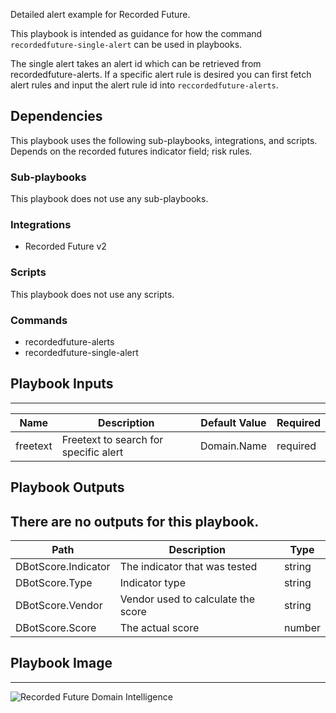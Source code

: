 Detailed alert example for Recorded Future.

This playbook is intended as guidance for how the command `recordedfuture-single-alert` can be used in playbooks.

The single alert takes an alert id which can be retrieved from recordedfuture-alerts. If a specific alert rule is desired you can first fetch alert rules and input the alert rule id into `reccordedfuture-alerts`.

## Dependencies
This playbook uses the following sub-playbooks, integrations, and scripts. Depends on the recorded futures indicator field; risk rules.

### Sub-playbooks
This playbook does not use any sub-playbooks.

### Integrations
* Recorded Future v2

### Scripts
This playbook does not use any scripts.

### Commands
* recordedfuture-alerts
* recordedfuture-single-alert

## Playbook Inputs
---

| **Name** | **Description** | **Default Value** | **Required** |
| --- | --- | --- | --- |
| freetext | Freetext to search for specific alert  | Domain.Name | required |

## Playbook Outputs
There are no outputs for this playbook.
---

| **Path** | **Description** | **Type** |
| --- | --- | --- |
| DBotScore.Indicator | The indicator that was tested | string |
| DBotScore.Type | Indicator type | string |
| DBotScore.Vendor | Vendor used to calculate the score | string |
| DBotScore.Score | The actual score | number |


## Playbook Image
---
![Recorded Future Domain Intelligence](../../doc_files/detailed-alert-playbook.png)
